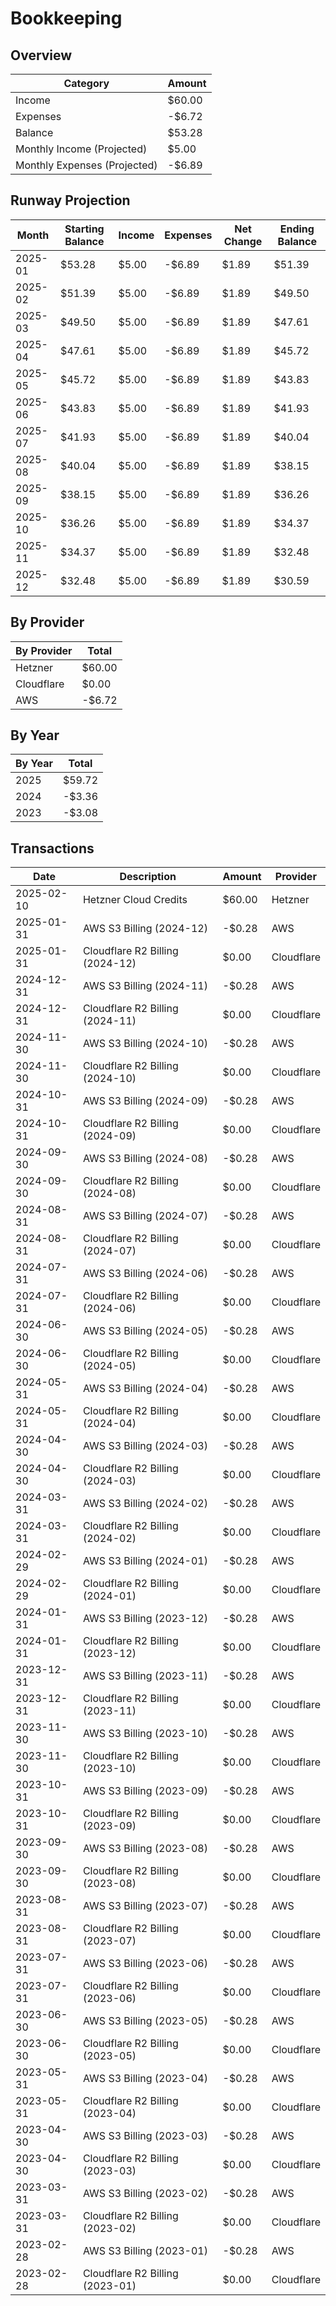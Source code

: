 # Bookkeeping

## Overview

| Category | Amount |
| --- | --- |
| Income | $60.00 |
| Expenses | -$6.72 |
| Balance | $53.28 |
| Monthly Income (Projected) | $5.00 |
| Monthly Expenses (Projected) | -$6.89 |

## Runway Projection

| Month | Starting Balance | Income | Expenses | Net Change | Ending Balance |
| --- | --- | --- | --- | --- | --- |
| 2025-01 | $53.28 | $5.00 | -$6.89 | $1.89 | $51.39 |
| 2025-02 | $51.39 | $5.00 | -$6.89 | $1.89 | $49.50 |
| 2025-03 | $49.50 | $5.00 | -$6.89 | $1.89 | $47.61 |
| 2025-04 | $47.61 | $5.00 | -$6.89 | $1.89 | $45.72 |
| 2025-05 | $45.72 | $5.00 | -$6.89 | $1.89 | $43.83 |
| 2025-06 | $43.83 | $5.00 | -$6.89 | $1.89 | $41.93 |
| 2025-07 | $41.93 | $5.00 | -$6.89 | $1.89 | $40.04 |
| 2025-08 | $40.04 | $5.00 | -$6.89 | $1.89 | $38.15 |
| 2025-09 | $38.15 | $5.00 | -$6.89 | $1.89 | $36.26 |
| 2025-10 | $36.26 | $5.00 | -$6.89 | $1.89 | $34.37 |
| 2025-11 | $34.37 | $5.00 | -$6.89 | $1.89 | $32.48 |
| 2025-12 | $32.48 | $5.00 | -$6.89 | $1.89 | $30.59 |

## By Provider

| By Provider | Total |
| --- | --- |
| Hetzner | $60.00 |
| Cloudflare | $0.00 |
| AWS | -$6.72 |

## By Year

| By Year | Total |
| --- | --- |
| 2025 | $59.72 |
| 2024 | -$3.36 |
| 2023 | -$3.08 |

## Transactions
| Date | Description | Amount | Provider |
| --- | --- | --- | --- |
| 2025-02-10 | Hetzner Cloud Credits | $60.00 | Hetzner |
| 2025-01-31 | AWS S3 Billing (2024-12) | -$0.28 | AWS |
| 2025-01-31 | Cloudflare R2 Billing (2024-12) | $0.00 | Cloudflare |
| 2024-12-31 | AWS S3 Billing (2024-11) | -$0.28 | AWS |
| 2024-12-31 | Cloudflare R2 Billing (2024-11) | $0.00 | Cloudflare |
| 2024-11-30 | AWS S3 Billing (2024-10) | -$0.28 | AWS |
| 2024-11-30 | Cloudflare R2 Billing (2024-10) | $0.00 | Cloudflare |
| 2024-10-31 | AWS S3 Billing (2024-09) | -$0.28 | AWS |
| 2024-10-31 | Cloudflare R2 Billing (2024-09) | $0.00 | Cloudflare |
| 2024-09-30 | AWS S3 Billing (2024-08) | -$0.28 | AWS |
| 2024-09-30 | Cloudflare R2 Billing (2024-08) | $0.00 | Cloudflare |
| 2024-08-31 | AWS S3 Billing (2024-07) | -$0.28 | AWS |
| 2024-08-31 | Cloudflare R2 Billing (2024-07) | $0.00 | Cloudflare |
| 2024-07-31 | AWS S3 Billing (2024-06) | -$0.28 | AWS |
| 2024-07-31 | Cloudflare R2 Billing (2024-06) | $0.00 | Cloudflare |
| 2024-06-30 | AWS S3 Billing (2024-05) | -$0.28 | AWS |
| 2024-06-30 | Cloudflare R2 Billing (2024-05) | $0.00 | Cloudflare |
| 2024-05-31 | AWS S3 Billing (2024-04) | -$0.28 | AWS |
| 2024-05-31 | Cloudflare R2 Billing (2024-04) | $0.00 | Cloudflare |
| 2024-04-30 | AWS S3 Billing (2024-03) | -$0.28 | AWS |
| 2024-04-30 | Cloudflare R2 Billing (2024-03) | $0.00 | Cloudflare |
| 2024-03-31 | AWS S3 Billing (2024-02) | -$0.28 | AWS |
| 2024-03-31 | Cloudflare R2 Billing (2024-02) | $0.00 | Cloudflare |
| 2024-02-29 | AWS S3 Billing (2024-01) | -$0.28 | AWS |
| 2024-02-29 | Cloudflare R2 Billing (2024-01) | $0.00 | Cloudflare |
| 2024-01-31 | AWS S3 Billing (2023-12) | -$0.28 | AWS |
| 2024-01-31 | Cloudflare R2 Billing (2023-12) | $0.00 | Cloudflare |
| 2023-12-31 | AWS S3 Billing (2023-11) | -$0.28 | AWS |
| 2023-12-31 | Cloudflare R2 Billing (2023-11) | $0.00 | Cloudflare |
| 2023-11-30 | AWS S3 Billing (2023-10) | -$0.28 | AWS |
| 2023-11-30 | Cloudflare R2 Billing (2023-10) | $0.00 | Cloudflare |
| 2023-10-31 | AWS S3 Billing (2023-09) | -$0.28 | AWS |
| 2023-10-31 | Cloudflare R2 Billing (2023-09) | $0.00 | Cloudflare |
| 2023-09-30 | AWS S3 Billing (2023-08) | -$0.28 | AWS |
| 2023-09-30 | Cloudflare R2 Billing (2023-08) | $0.00 | Cloudflare |
| 2023-08-31 | AWS S3 Billing (2023-07) | -$0.28 | AWS |
| 2023-08-31 | Cloudflare R2 Billing (2023-07) | $0.00 | Cloudflare |
| 2023-07-31 | AWS S3 Billing (2023-06) | -$0.28 | AWS |
| 2023-07-31 | Cloudflare R2 Billing (2023-06) | $0.00 | Cloudflare |
| 2023-06-30 | AWS S3 Billing (2023-05) | -$0.28 | AWS |
| 2023-06-30 | Cloudflare R2 Billing (2023-05) | $0.00 | Cloudflare |
| 2023-05-31 | AWS S3 Billing (2023-04) | -$0.28 | AWS |
| 2023-05-31 | Cloudflare R2 Billing (2023-04) | $0.00 | Cloudflare |
| 2023-04-30 | AWS S3 Billing (2023-03) | -$0.28 | AWS |
| 2023-04-30 | Cloudflare R2 Billing (2023-03) | $0.00 | Cloudflare |
| 2023-03-31 | AWS S3 Billing (2023-02) | -$0.28 | AWS |
| 2023-03-31 | Cloudflare R2 Billing (2023-02) | $0.00 | Cloudflare |
| 2023-02-28 | AWS S3 Billing (2023-01) | -$0.28 | AWS |
| 2023-02-28 | Cloudflare R2 Billing (2023-01) | $0.00 | Cloudflare |